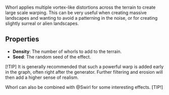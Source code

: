 Whorl applies multiple vortex-like distortions across the terrain to create large scale warping. This can be very useful when creating massive landscapes and wanting to avoid a patterning in the noise, or for creating slightly surreal or alien landscapes.

## Properties

- **Density**: The number of whorls to add to the terrain.
- **Seed**: The random seed of the effect.

[!TIP]
It is generally recommended that such a powerful warp is added early in the graph, often right after the generator. Further filtering and erosion will then add a higher sense of realism.

Whorl can also be combined with @Swirl for some interesting effects.
[TIP!]